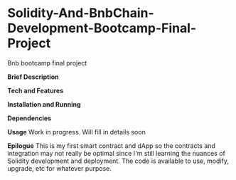 # Solidity-And-BnbChain-Development-Bootcamp-Final-Project
Bnb bootcamp final project

**Brief Description**

**Tech and Features**

**Installation and Running**

**Dependencies**

**Usage**
Work in progress. Will fill in details soon

**Epilogue**
This is my first smart contract and dApp so the contracts and integration may not really be optimal since I'm still learning the nuances of Solidity development and deployment.
The code is available to use, modify, upgrade, etc for whatever purpose.
